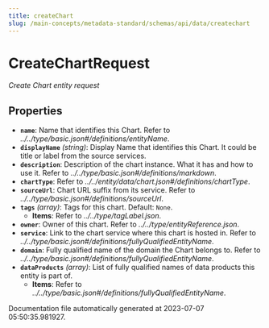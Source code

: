 ```yaml
---
title: createChart
slug: /main-concepts/metadata-standard/schemas/api/data/createchart
---
```


# CreateChartRequest

*Create Chart entity request*

## Properties

- **`name`**: Name that identifies this Chart. Refer to *../../type/basic.json#/definitions/entityName*.
- **`displayName`** *(string)*: Display Name that identifies this Chart. It could be title or label from the source services.
- **`description`**: Description of the chart instance. What it has and how to use it. Refer to *../../type/basic.json#/definitions/markdown*.
- **`chartType`**: Refer to *../../entity/data/chart.json#/definitions/chartType*.
- **`sourceUrl`**: Chart URL suffix from its service. Refer to *../../type/basic.json#/definitions/sourceUrl*.
- **`tags`** *(array)*: Tags for this chart. Default: `None`.
  - **Items**: Refer to *../../type/tagLabel.json*.
- **`owner`**: Owner of this chart. Refer to *../../type/entityReference.json*.
- **`service`**: Link to the chart service where this chart is hosted in. Refer to *../../type/basic.json#/definitions/fullyQualifiedEntityName*.
- **`domain`**: Fully qualified name of the domain the Chart belongs to. Refer to *../../type/basic.json#/definitions/fullyQualifiedEntityName*.
- **`dataProducts`** *(array)*: List of fully qualified names of data products this entity is part of.
  - **Items**: Refer to *../../type/basic.json#/definitions/fullyQualifiedEntityName*.


Documentation file automatically generated at 2023-07-07 05:50:35.981927.
